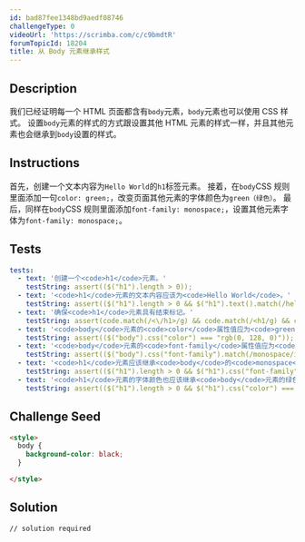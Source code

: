 ```yaml
---
id: bad87fee1348bd9aedf08746
challengeType: 0
videoUrl: 'https://scrimba.com/c/c9bmdtR'
forumTopicId: 18204
title: 从 Body 元素继承样式
---
```


## Description
<section id='description'>
我们已经证明每一个 HTML 页面都含有<code>body</code>元素，<code>body</code>元素也可以使用 CSS 样式。
设置<code>body</code>元素的样式的方式跟设置其他 HTML 元素的样式一样，并且其他元素也会继承到<code>body</code>设置的样式。
</section>

## Instructions
<section id='instructions'>
首先，创建一个文本内容为<code>Hello World</code>的<code>h1</code>标签元素。
接着，在<code>body</code>CSS 规则里面添加一句<code>color: green;</code>，改变页面其他元素的字体颜色为<code>green（绿色）</code>。
最后，同样在<code>body</code>CSS 规则里面添加<code>font-family: monospace;</code>，设置其他元素字体为<code>font-family: monospace;</code>。
</section>

## Tests
<section id='tests'>

```yml
tests:
  - text: '创建一个<code>h1</code>元素。'
    testString: assert(($("h1").length > 0));
  - text: '<code>h1</code>元素的文本内容应该为<code>Hello World</code>。'
    testString: assert(($("h1").length > 0 && $("h1").text().match(/hello world/i)));
  - text: '确保<code>h1</code>元素具有结束标记。'
    testString: assert(code.match(/<\/h1>/g) && code.match(/<h1/g) && code.match(/<\/h1>/g).length === code.match(/<h1/g).length);
  - text: '<code>body</code>元素的<code>color</code>属性值应为<code>green</code>。'
    testString: assert(($("body").css("color") === "rgb(0, 128, 0)"));
  - text: '<code>body</code>元素的<code>font-family</code>属性值应为<code>monospace</code>。'
    testString: assert(($("body").css("font-family").match(/monospace/i)));
  - text: '<code>h1</code>元素应该继承<code>body</code>的<code>monospace</code>字体属性。'
    testString: assert(($("h1").length > 0 && $("h1").css("font-family").match(/monospace/i)));
  - text: '<code>h1</code>元素的字体颜色也应该继承<code>body</code>元素的绿色。'
    testString: assert(($("h1").length > 0 && $("h1").css("color") === "rgb(0, 128, 0)"));

```

</section>

## Challenge Seed
<section id='challengeSeed'>

<div id='html-seed'>

```html
<style>
  body {
    background-color: black;
  }

</style>
```

</div>



</section>

## Solution
<section id='solution'>

```html
// solution required
```

</section>
              